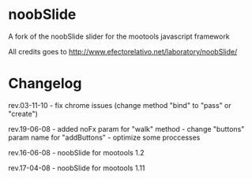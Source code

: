 noobSlide
=========

A fork of the noobSlide slider for the mootools javascript framework

All credits goes to http://www.efectorelativo.net/laboratory/noobSlide/

Changelog
=========

rev.03-11-10
	- fix chrome issues (change method "bind" to "pass" or "create")

rev.19-06-08
	- added noFx param for "walk" method
	- change "buttons" param name for "addButtons"
	- optimize some proccesses

rev.16-06-08
	- noobSlide for mootools 1.2

rev.17-04-08
	- noobSlide for mootools 1.11